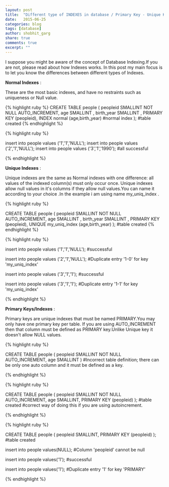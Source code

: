 ```yaml
---
layout: post
title:  "Different type of INDEXES in database / Primary Key - Unique Key"
date:   2015-06-25
categories: blog
tags: [database]
author: shobhit_garg
share: true
comments: true
excerpt: ""
---
```



I suppose you might be aware of the concept of Database Indexing.If you are not, please read about how Indexes works.
In this post my main focus is to let you know the differences between different types of Indexes.


__Normal Indexes__ :

 These are the most basic indexes, and have no restraints such as uniqueness or Null value.

{% highlight ruby %}
CREATE TABLE people (
	peopleid SMALLINT NOT NULL AUTO_INCREMENT,
	age SMALLINT ,
	birth_year SMALLINT ,
	PRIMARY KEY (peopleid),
	INDEX normal (age,birth_year) #normal index
);
#table created
{% endhighlight %}

{% highlight ruby %}

insert into people values ('1','1','NULL');
insert into people values ('2','1','NULL');
insert into people values ('3','1','1990');
#all successful

{% endhighlight %}


__Unique Indexes__ : 

Unique indexes are the same as Normal indexes with one difference: all values of the indexed column(s) must only occur once.
Unique indexes allow null values in it's columns if they allow null values.You can name it according to your choice .In the example i am using name my_uniq_index .

{% highlight ruby %}

CREATE TABLE people (
peopleid SMALLINT NOT NULL AUTO_INCREMENT,
age SMALLINT ,
birth_year SMALLINT ,
PRIMARY KEY (peopleid),
UNIQUE my_uniq_index (age,birth_year)
);
#table created
{% endhighlight %}

{% highlight ruby %}

insert into people values ('1','1','NULL'); 
#successful

insert into people values ('2','1','NULL');
#Duplicate entry '1-0' for key 'my_uniq_index'

insert into people values ('3','1','1');
#successful

insert into people values ('3','1','1');
#Duplicate entry '1-1' for key 'my_uniq_index'

{% endhighlight %}



__Primary Keys/Indexes__ : 

Primary keys are unique indexes that must be named PRIMARY.You may only have one primary key per table.
If you are using AUTO_INCREMENT then that column must be defined as PRIMARY key.Unlike Unique key it doesn't allow NULL values.

{% highlight ruby %}

CREATE TABLE people (
peopleid SMALLINT NOT NULL AUTO_INCREMENT,
age SMALLINT
)
#Incorrect table definition; there can be only one auto column and it must be defined as a key.

{% endhighlight %}


{% highlight ruby %}

CREATE TABLE people (
peopleid SMALLINT NOT NULL AUTO_INCREMENT,
age SMALLINT,
PRIMARY KEY (peopleid)
);
#table created
#correct way of doing this if you are using autoincrement.

{% endhighlight %}



{% highlight ruby %}

CREATE TABLE people (
peopleid SMALLINT,
PRIMARY KEY (peopleid)
);
#table created

insert into people values(NULL);
#Column 'peopleid' cannot be null

insert into people values('1');
#successful

insert into people values('1');
#Duplicate entry '1' for key 'PRIMARY'

{% endhighlight %}







